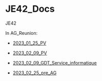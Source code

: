 # JE42_Docs
JE42


In AG_Reunion:

- [2023_01_25_PV](https://github.com/Junior-42Lausanne/JE42_Docs/blob/main/AG_Reunion/2023_01_25_PV.md)

- [2023_02_09_PV](https://github.com/Junior-42Lausanne/JE42_Docs/blob/main/AG_Reunion/2023_02_09_PV.md)
- [2023_02_09_GDT_Service_informatique](https://github.com/Junior-42Lausanne/JE42_Docs/blob/main/AG_Reunion/2023_02_09_GDT_Service_informatique.md)

- [2023_02_25_pre_AG](https://github.com/Junior-42Lausanne/JE42_Docs/blob/main/AG_Reunion/2023_02_25_Pre_AG.md)

